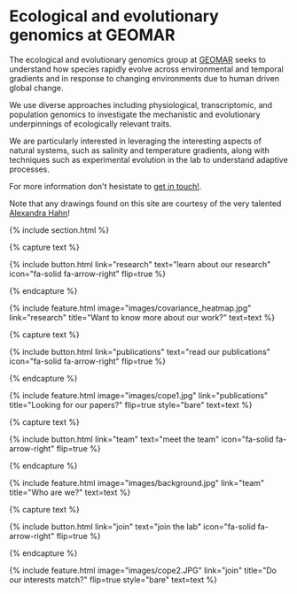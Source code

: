 ---
---

# Ecological and evolutionary genomics at GEOMAR

The ecological and evolutionary genomics group at [GEOMAR](https://www.geomar.de/en/) seeks to understand how species rapidly evolve across environmental and temporal gradients and in response to changing environments due to human driven global change. 

We use diverse approaches including physiological, transcriptomic, and population genomics to investigate the mechanistic and evolutionary underpinnings of ecologically relevant traits.

We are particularly interested in leveraging the interesting aspects of natural systems, such as salinity and temperature gradients, along with techniques such as experimental evolution in the lab to understand adaptive processes.

For more information don't hesistate to [get in touch!](https://brennan-research.github.io/contact/). 

Note that any drawings found on this site are courtesy of the very talented [Alexandra Hahn](https://brennan-research.github.io/members/hahn.html)! 

{% include section.html %}

{% capture text %}

{%
  include button.html
  link="research"
  text="learn about our research"
  icon="fa-solid fa-arrow-right"
  flip=true
%}

{% endcapture %}

{%
  include feature.html
  image="images/covariance_heatmap.jpg"
  link="research"
  title="Want to know more about our work?"
  text=text
%}

{% capture text %}

{%
  include button.html
  link="publications"
  text="read our publications"
  icon="fa-solid fa-arrow-right"
  flip=true
%}

{% endcapture %}

{%
  include feature.html
  image="images/cope1.jpg"
  link="publications"
  title="Looking for our papers?"
  flip=true
  style="bare"
  text=text
%}

{% capture text %}

{%
  include button.html
  link="team"
  text="meet the team"
  icon="fa-solid fa-arrow-right"
  flip=true
%}

{% endcapture %}

{%
  include feature.html
  image="images/background.jpg"
  link="team"
  title="Who are we?"
  text=text
%}

{% capture text %}

{%
  include button.html
  link="join"
  text="join the lab"
  icon="fa-solid fa-arrow-right"
  flip=true
%}

{% endcapture %}

{%
  include feature.html
  image="images/cope2.JPG"
  link="join"
  title="Do our interests match?"
  flip=true
  style="bare"
  text=text
%}
